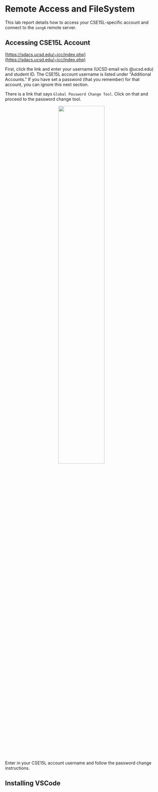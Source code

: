 # Remote Access and FileSystem
This lab report details how to access your CSE15L-specific account and connect to the `ieng6` remote server.


## Accessing CSE15L Account
[https://sdacs.ucsd.edu/~icc/index.php](https://sdacs.ucsd.edu/~icc/index.php)

First, click the link and enter your username (UCSD email w/o @ucsd.edu) and student ID. The CSE15L account username is listed under "Additional Accounts." 
If you have set a password (that you remember) for that account, you can ignore this next section.

There is a link that says `Global Password Change Tool`. Click on that and proceed to the password change tool.
<p align="center">
  <img src="https://emivcleave.github.io/cse15l-lab-reports/password-change.png" width=55% height=55%>
</p>
Enter in your CSE15L account username and follow the password change instructions.

## Installing VSCode
